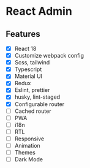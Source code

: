 # React Admin

## Features

- [x] React 18
- [x] Customize webpack config
- [x] Scss, tailwind
- [x] Typescript
- [x] Material UI
- [x] Redux
- [x] Eslint, prettier
- [x] husky, lint-staged
- [x] Configurable router
- [ ] Cached router
- [ ] PWA
- [ ] i18n
- [ ] RTL
- [ ] Responsive
- [ ] Animation
- [ ] Themes
- [ ] Dark Mode
